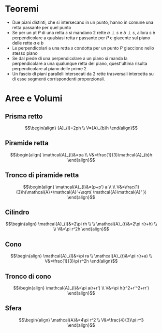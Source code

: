 # Teoremi
- Due piani distinti, che si intersecano in un punto, hanno in comune una retta passante per quel punto
- Se per un pt $P$ di una retta $s$ si mandano 2 rette $a \perp s$ e $b \perp s$, allora $s$ è perpendicolare a qualsiasi retta $r$ passante per $P$ e giacente sul piano delle rette $a$ e $b$
- Le perpendicolari a una retta $s$ condotta per un punto $P$ giacciono nello stesso piano
- Se dal piede di una perpendicolare a un piano si manda la perpendicolare a una qualunque retta del piano, quest'ultima risulta perpendicolare al piano delle prime 2
- Un fascio di piani paralleli intersecati da 2 rette trasversali intercetta su di esse segmenti corrispondenti proporzionali.
# Aree e Volumi
## Prisma retto
$$\begin{align}
{A}_{l}=2ph \\
V={A}_{b}h 
\end{align}$$

## Piramide retta
$$\begin{align}
\mathcal{A}_{l}&=pa \\
V&=\frac{1}{3}\mathcal{A}_{b}h
\end{align}$$

## Tronco di piramide retta
$$\begin{align}
\mathcal{A}_{l}&=(p+p') a \\ \\
V&=\frac{1}{3}h(\mathcal{A}+\mathcal{A}'+\sqrt{ \mathcal{A}\mathcal{A}' })
\end{align}$$

## Cilindro

$$\begin{align}
\mathcal{A}_{l}&=2\pi rh \\ \\
\mathcal{A}_{t}&=2\pi r(r+h) \\ \\
V&=\pi r^2h
\end{align}$$


## Cono

$$\begin{align}
\mathcal{A}_{l}&=\pi ra \\
\mathcal{A}_{t}&=\pi r(r+a)  \\
V&=\frac{1}{3}\pi r^2h
\end{align}$$


## Tronco di cono

$$\begin{align}
\mathcal{A}_{l}&=\pi a(r+r') \\ 
V&=\pi h(r^2+r'^2+rr') 
\end{align}$$


## Sfera
$$\begin{align}
\mathcal{A}&=4\pi r^2 \\
V&=\frac{4}{3}\pi r^3
\end{align}$$

